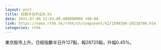 ```yaml
---
layout: post
title: 日股半日升近0.5%
date: 2021-07-06 11:03:00.000000000 +08:00
link: https://news.rthk.hk/rthk/ch/component/k2/1599399-20210706.htm
categories: rthk
---
```


東京股市上升。日經指數半日升127點，報28725點，升幅0.45%。
